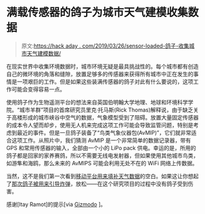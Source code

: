 # 满载传感器的鸽子为城市天气建模收集数据

> 原文:[https://hack aday . com/2019/03/26/sensor-loaded-鸽子-收集城市天气建模数据/](https://hackaday.com/2019/03/26/sensor-laden-pigeons-gather-data-for-urban-weather-modeling/)

在现实世界中收集环境数据时，城市环境无疑是最具挑战性的。每个城市都有创造自己的微环境的角落和缝隙，放置足够多的传感器来获得所有城市中正在发生的事情是一项艰巨的工作。但是如果这些装满传感器的鸽子对此有什么要说的，这项工作可能会变得容易一点。

使用鸽子作为生物遥测平台的想法来自英国伯明翰大学地理、地球和环境科学学院。“城市羊群”项目的首席研究员里克·托马斯(Rick Thomas)解释说，由于缺乏关于高楼形成的城市峡谷中空气的数据，气象模型受到了阻碍。放置大量固定传感器的成本令人望而却步，使用无人机来完成这项工作可能会导致监管问题，特别是考虑到最近的事件。但是一旦鸽子装备了“鸟类气象仪器包(AvMIP)”，它们就非常适合这项工作。从照片中，我们猜测 AvMIP 是一个非常简单的数据记录器，带有 GPS 和常用传感器的输入，全部由一个小的 LiPo pack 供电。幸运的是，所用的鸽子都是回家的家养赛鸽，所以不需要无线电发射器，但如果使用其他城市鸟类，如游隼和海鸥，那么未来的 AvMIPS 可能会利用无处不在的 WiFi 网络上传数据。

当然，这不是我们第一次看到[移动平台用来填补天气数据](http://hackaday.com/2019/02/18/predicting-weather-with-the-internet-of-cars/)的空白。如果这让你想起了[那次鸽子被用来引导炸弹](http://hackaday.com/2018/04/11/hacking-when-it-counts-pigeon-guided-missiles/)，放松——在这个研究项目的过程中没有鸽子受到伤害。

感谢[Itay Ramot]的提示[via [Gizmodo](https://gizmodo.com/pigeons-with-tiny-backpacks-are-gathering-climate-data-1833207515) ]。